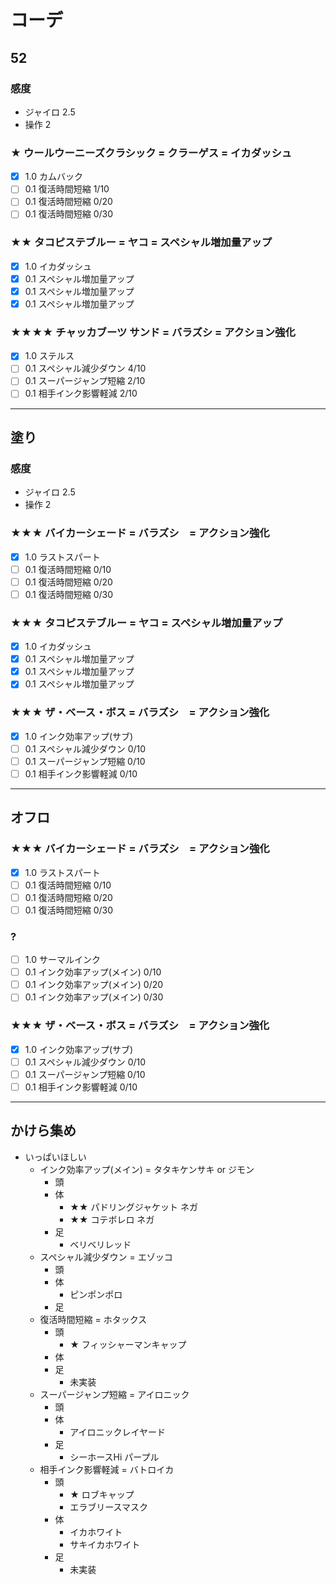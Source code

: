 # コーデ
## 52
### 感度
* ジャイロ 2.5
* 操作 2
### ★ ウールウーニーズクラシック = クラーゲス = イカダッシュ
- [x] 1.0 カムバック
- [ ] 0.1 復活時間短縮 1/10
- [ ] 0.1 復活時間短縮 0/20
- [ ] 0.1 復活時間短縮 0/30
### ★★ タコピステブルー = ヤコ = スペシャル増加量アップ
- [X] 1.0 イカダッシュ
- [x] 0.1 スペシャル増加量アップ
- [x] 0.1 スペシャル増加量アップ
- [x] 0.1 スペシャル増加量アップ
### ★★★★ チャッカブーツ サンド = バラズシ = アクション強化	
- [x] 1.0 ステルス
- [ ] 0.1 スペシャル減少ダウン 4/10
- [ ] 0.1 スーパージャンプ短縮 2/10
- [ ] 0.1 相手インク影響軽減 2/10
---
## 塗り
### 感度
* ジャイロ 2.5
* 操作 2
### ★★★ バイカーシェード = バラズシ　= アクション強化	
- [x] 1.0 ラストスパート
- [ ] 0.1 復活時間短縮 0/10
- [ ] 0.1 復活時間短縮 0/20
- [ ] 0.1 復活時間短縮 0/30
### ★★★ タコピステブルー = ヤコ = スペシャル増加量アップ
- [X] 1.0 イカダッシュ
- [x] 0.1 スペシャル増加量アップ
- [x] 0.1 スペシャル増加量アップ
- [x] 0.1 スペシャル増加量アップ
### ★★★ ザ・ベース・ボス = バラズシ　= アクション強化	
- [x] 1.0 インク効率アップ(サブ)
- [ ] 0.1 スペシャル減少ダウン 0/10
- [ ] 0.1 スーパージャンプ短縮 0/10
- [ ] 0.1 相手インク影響軽減 0/10
---
## オフロ
### ★★★ バイカーシェード = バラズシ　= アクション強化	
- [x] 1.0 ラストスパート
- [ ] 0.1 復活時間短縮 0/10
- [ ] 0.1 復活時間短縮 0/20
- [ ] 0.1 復活時間短縮 0/30
### ?
- [ ] 1.0 サーマルインク
- [ ] 0.1 インク効率アップ(メイン) 0/10
- [ ] 0.1 インク効率アップ(メイン) 0/20
- [ ] 0.1 インク効率アップ(メイン) 0/30
### ★★★ ザ・ベース・ボス = バラズシ　= アクション強化	
- [x] 1.0 インク効率アップ(サブ)
- [ ] 0.1 スペシャル減少ダウン 0/10
- [ ] 0.1 スーパージャンプ短縮 0/10
- [ ] 0.1 相手インク影響軽減 0/10
---
## かけら集め
- いっぱいほしい
  - インク効率アップ(メイン) = タタキケンサキ or ジモン
    - 頭
    - 体
      - ★★ パドリングジャケット ネガ
      - ★★ コテボレロ ネガ
    - 足
      - ベリベリレッド
  - スペシャル減少ダウン = エゾッコ
    - 頭
    - 体
      - ピンポンポロ
    - 足
  - 復活時間短縮 = ホタックス
    - 頭
      - ★ フィッシャーマンキャップ
    - 体
    - 足
      - 未実装
  - スーパージャンプ短縮 = アイロニック
    - 頭
    - 体
      - アイロニックレイヤード
    - 足
      - シーホースHi パープル
  - 相手インク影響軽減 = バトロイカ
    - 頭
      - ★ ロブキャップ
      - エラブリースマスク
    - 体
      - イカホワイト
      - サキイカホワイト
    - 足
      - 未実装

